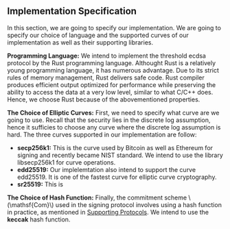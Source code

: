 ##  Implementation Specification
In this section, we are going to specify our implementation. We are going to specify our choice of language and the supported curves of our implementation as well as their supporting libraries.


**Programming Language:** We intend to implement the threshold ecdsa protocol by the Rust programming language. Althought Rust is a relatively young programming language, it has numerous advantage. Due to its strict rules of memory management, Rust delivers safe code. Rust compiler produces efficient output optimized for performance while preserving the ability to access the data at a very low level, similar to what C/C++ does. Hence, we choose Rust because of the abovementioned properties.

**The Choice of Elliptic Curves:** First, we need to specify what curve are we going to use. Recall that the security lies in the discrete log assumption, hence it sufficies to choose any curve where the discrete log assumption is hard. The three curves supported in our implementation are follow:
 - **secp256k1:** This is the curve used by Bitcoin as well as Ethereum for signing and recently became NIST standard. We intend to use the library libsecp256k1 for curve operations.
 - **edd25519:** Our implelemtation also intend to support the curve edd25519. It is one of the fastest curve for elliptic curve cryptography.
 - **sr25519:** This is

**The Choice of Hash Function:** Finally, the commitment scheme \\(\mathsf{Com}\\) used in the signing protocol involves using a hash function in practice, as mentioned in [Supporting Protocols](./supporting-algorithms.md). We intend to use the **keccak** hash function.